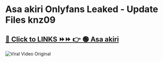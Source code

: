 
 # Asa akiri Onlyfans Leaked - Update Files knz09

## <h2><a href="https://clipsfans.com/Asa_akiri&ref=git">🔗 Click to LINKS ⏩⏩ 👉 🟢 Asa akiri </a></h2>

<a href="https://clipsfans.com/Asa_akiri&ref=git" rel="nofollow" data-target="animated-image.originalLink"><img src="https://i.ibb.co.com/xMMVF88/686577567.gif" alt="Viral Video Original" style="max-width: 100%; display: inline-block;" data-target="animated-image.originalImage"></a>

